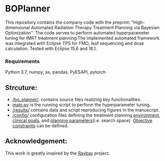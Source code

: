 # BOPlanner
 This repository contains the company code with the preprint: "High-dimensional Automated Radiation Therapy Treatment Planning via Bayesian Optimization". The code serves to perform automated hyperparameter tuning for IMRT treatment planning.The implemented automated framework was integrated with Eclipse TPS for FMO, leaf sequencing and dose calculation. Tested with Eclipse 15.6 and 16.1. 
 
### Requirements
Python 3.7, numpy, ax, pandas, PyESAPI, pytorch

## Strcuture:
- [/bo_planner/](/bo_planner/): contains source files realizing key functionalities.
- [main.py](main.py) is the running script to perform the hyperparameter tuning.
- [/results/](results) contains data and script reproducing figures in the manuscript.
- [/config/](/config/) configuration files defining the treatment planning [environment](/config/env_config.json), [clinical goals](/config/PQM/), and [planning parameters](/config/prescriptions/)(i.e. search space). [Objective constraints](/config/prescriptions/Rectum/rectum_constraint.txt) can be defined.

## Acknowledgement:

This work is greatly inspired by the [Raybay](https://github.com/kels271828/RayBay/) project. 
